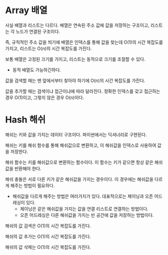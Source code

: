 # Array 배열
사실 배열과 리스트는 다르다.
배열은 연속된 주소 값에 값을 저장하는 구조이고, 리스트는 각 노드가 연결된 구조이다.

즉, 규칙적인 주소 값을 띄기에 배열은 인덱스를 통해 값을 찾는데 O(1)의 시간 복잡도를 가지고, 리스트는 O(n)의 시간 복잡도를 가진다.

보통 배열은 고정된 크기를 가지고, 리스트는 동적으로 크기를 조절할 수 있다.
- 동적 배열도 가능하긴하다.

값을 검색할 때는 맨 앞에서부터 찾아야 하기에 O(n)의 시간 복잡도를 가진다.

값을 추가할 때는 검색이냐 접근이냐에 따라 달라진다. 정확한 인덱스를 갖고 접근하는 경우 O(1)이고, 그렇지 않은 경우 O(n)이다.

# Hash 해쉬
해쉬는 키와 값을 가지는 데이터 구조이다. 파이썬에서는 딕셔너리로 구현된다.

해쉬는 키를 해쉬 함수를 통해 해쉬값으로 변환하고, 이 해쉬값을 인덱스로 사용하여 값을 저장한다.

해쉬 함수는 키를 해쉬값으로 변환하는 함수이다. 이 함수는 키가 같으면 항상 같은 해쉬값을 반환해야 한다.

해쉬 충돌은 서로 다른 키가 같은 해쉬값을 가지는 경우이다. 이 경우에는 해쉬값을 다르게 해주는 방법이 필요하다.
- 해쉬값을 다르게 해주는 방법은 여러가지가 있다. 대표적으로는 체이닝과 오픈 어드레싱이 있다.
  - 체이닝은 같은 해쉬값을 가지는 값을 연결 리스트로 연결하는 방법이다.
  - 오픈 어드레싱은 다른 해쉬값을 가지는 빈 공간에 값을 저장하는 방법이다.

해쉬의 값 검색은 O(1)의 시간 복잡도를 가진다.

해쉬의 값 추가는 O(1)의 시간 복잡도를 가진다.

해쉬의 값 삭제는 O(1)의 시간 복잡도를 가진다.
